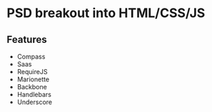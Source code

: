 # PSD breakout into HTML/CSS/JS

## Features

* Compass
* Saas
* RequireJS
* Marionette
* Backbone
* Handlebars
* Underscore
